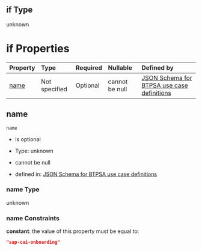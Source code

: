 ## if Type

unknown

# if Properties

| Property      | Type          | Required | Nullable       | Defined by                                                                                                                                                                                                        |
| :------------ | :------------ | :------- | :------------- | :---------------------------------------------------------------------------------------------------------------------------------------------------------------------------------------------------------------- |
| [name](#name) | Not specified | Optional | cannot be null | [JSON Schema for BTPSA use case definitions](btpsa-usecase-properties-services-items-allof-2-then-allof-40-if-properties-name.md "undefined#/properties/services/items/allOf/2/then/allOf/40/if/properties/name") |

## name



`name`

*   is optional

*   Type: unknown

*   cannot be null

*   defined in: [JSON Schema for BTPSA use case definitions](btpsa-usecase-properties-services-items-allof-2-then-allof-40-if-properties-name.md "undefined#/properties/services/items/allOf/2/then/allOf/40/if/properties/name")

### name Type

unknown

### name Constraints

**constant**: the value of this property must be equal to:

```json
"sap-cai-onboarding"
```
